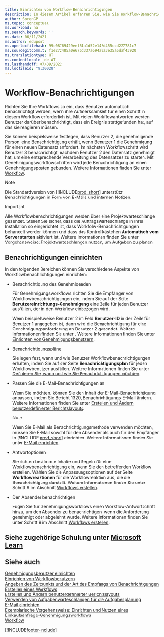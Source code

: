 ```yaml
---
title: Einrichten von Workflow-Benachrichtigungen
description: In diesem Artikel erfahren Sie, wie Sie Workflow-Benachrichtigungen festlegen, um einen Benutzer zu warnen, dass ein Ereignis eingetreten ist, auf das er reagieren muss; eine Workflow-Reaktion ist erforderlich.
author: SorenGP
ms.topic: conceptual
ms.workload: na
ms.search.keywords: ''
ms.date: 06/11/2021
ms.author: edupont
ms.openlocfilehash: 99c08769429eef51a1d52e142d455ccd227781c7
ms.sourcegitcommit: f1e272485a0e675d337a694aba3e35a5daf43920
ms.translationtype: HT
ms.contentlocale: de-AT
ms.lasthandoff: 07/09/2022
ms.locfileid: "9130028"
---
```

# <a name="workflow-notifications"></a>Workflow-Benachrichtigungen

Richten Sie Ihre Workflows so ein, dass Benutzer automatisch benachrichtigt werden, wenn ihre Aufmerksamkeit für einen Schritt in diesem Workflow erforderlich ist. Mit vielen Workflowantworten werden Benutzer darüber benachrichtigt, dass ein Ereignis stattgefunden hat, auf das sie reagieren müssen.

Sie können beispielsweise festlegen, dass Benutzer 2, die genehmigende Person, eine Benachrichtigung erhält, wenn Benutzer 1 die Genehmigung für einen neuen Datensatz anfordert. Im nächsten Workflowschritt wird Benutzer 3 benachrichtigt, nachdem Benutzer 2 den Datensatz genehmigt hat, um eine entsprechende Verarbeitung des Datensatzes zu starten. Mit Genehmigungsworkflowschritten wird jede Benachrichtigung an einen Genehmigungsposten gebunden. Weitere Informationen finden Sie unter [Workflow](across-workflow.md).  

> [!NOTE]  
> Die Standardversion von [!INCLUDE[prod_short](includes/prod_short.md)] unterstützt Benachrichtigungen in Form von E-Mails und internen Notizen.  

> [!IMPORTANT]  
> Alle Workflowbenachrichtigungen werden über eine Projektwarteschlange gesendet. Stellen Sie sicher, dass die Auftragswarteschlange in Ihrer Installation so eingerichtet ist, dass Workfolw-Benachrichtigungen behandelt werden können und dass das Kontrollkästchen **Automatisch vom Server starten** aktiviert ist. Weitere Informationen finden Sie unter [Vorgehensweise: Projektwarteschlangen nutzen, um Aufgaben zu planen](admin-job-queues-schedule-tasks.md)

## <a name="set-up-notifications"></a>Benachrichtigungen einrichten

In den folgenden Bereichen können Sie verschiedene Aspekte von Workflowbenachrichtigungen einrichten:  

* Benachrichtigung des Genehmigenden

    Für Genehmigungsworkflows richten Sie die Empfänger von Workflowbenachrichtigungen ein, indem Sie auf der Seite **Benutzereinrichtungs-Genehmigung** eine Zeile für jeden Benutzer ausfüllen, der in den Workflow einbezogen wird.  

    Wenn beispielsweise Benutzer 2 im Feld  **Benutzer-ID** in der Zeile für Benutzer 1 angegeben ist, dann wird die Benachrichtigung für eine Genehmigungsanforderung an Benutzer 2 gesendet. Weitere Informationen finden Sie unter . Weitere Informationen finden Sie unter [Einrichten von Genehmigungsbenutzern](across-how-to-set-up-approval-users.md).  
* Benachrichtigungspläne

    Sie legen fest, wann und wie Benutzer Workflowbenachrichtigungen erhalten, indem Sie auf der Seite **Benachrichtigungsplan** für jeden Workflowbenutzer ausfüllen. Weitere Informationen finden Sie unter [Definieren Sie, wann und wie Sie Benachrichtigungen möchten](across-how-to-specify-when-and-how-to-receive-notifications.md).  
* Passen Sie die E-Mail-Benachrichtigungen an

    Wenn Sie möchten, können Sie den Inhalt der E-Mail-Benachrichtigung anpassen, indem Sie Bericht 1320, Benachrichtigungs-E-Mail ändern. Weitere Informationen finden Sie unter [Erstellen und Ändern benutzerdefinierter Berichtslayouts](ui-how-create-custom-report-layout.md).  

    > [!NOTE]
    > Wenn Sie E-Mail als Benachrichtigungsmethode verwenden möchten, müssen Sie E-Mail sowohl für den Absender als auch für den Empfänger in [!INCLUDE [prod_short](includes/prod_short.md)] einrichten. Weitere Informationen finden Sie unter [E-Mail einrichten](admin-how-setup-email.md).

* Antwortoptionen

    Sie richten bestimmte Inhalte und Regeln für eine Workflowbenachrichtigung ein, wenn Sie den betreffenden Workflow erstellen. Wählen Sie die Anpassungsoptionen auf der Seite **Workflowreaktionen** für die Workflowreaktion aus, die die Benachrichtigung darstellt. Weitere Informationen finden Sie unter Schritt 9 im Abschnitt [Workflows erstellen](across-how-to-create-workflows.md#to-create-a-workflow).  

* Den Absender benachrichtigen

    Fügen Sie für Genehmigungsworkflows einen Workflow-Antwortschritt hinzu, um den Absender zu benachrichtigen, wenn die Anforderung genehmigt oder abgelehnt wurde. Weitere Informationen finden Sie unter Schritt 9 im Abschnitt [Workflows erstellen](across-how-to-create-workflows.md#to-create-a-workflow).  

## <a name="see-related-training-at-microsoft-learn"></a>Siehe zugehörige Schulung unter [Microsoft Learn](/learn/modules/create-workflows/)

## <a name="see-also"></a>Siehe auch 

[Genehmigungsbenutzer einrichten](across-how-to-set-up-approval-users.md)  
[Einrichten von Workflowbenutzern](across-how-to-set-up-workflow-users.md)  
[Angeben des Zeitpunkts und der Art des Empfangs von Benachrichtigungen](across-how-to-specify-when-and-how-to-receive-notifications.md)  
[Erstellen eines Workflows](across-how-to-create-workflows.md)  
[Erstellen und Ändern benutzerdefinierter Berichtslayouts](ui-how-create-custom-report-layout.md)  
[Verwenden von Aufgabenwarteschlangen für die Aufgabenplanung](admin-job-queues-schedule-tasks.md)  
[E-Mail einrichten](admin-how-setup-email.md)  
[Exemplarische Vorgehensweise: Einrichten und Nutzen eines Einkaufsanfrage-Genehmigungsworkflows](walkthrough-setting-up-and-using-a-purchase-approval-workflow.md)  
[Workflow](across-workflow.md)  


[!INCLUDE[footer-include](includes/footer-banner.md)]